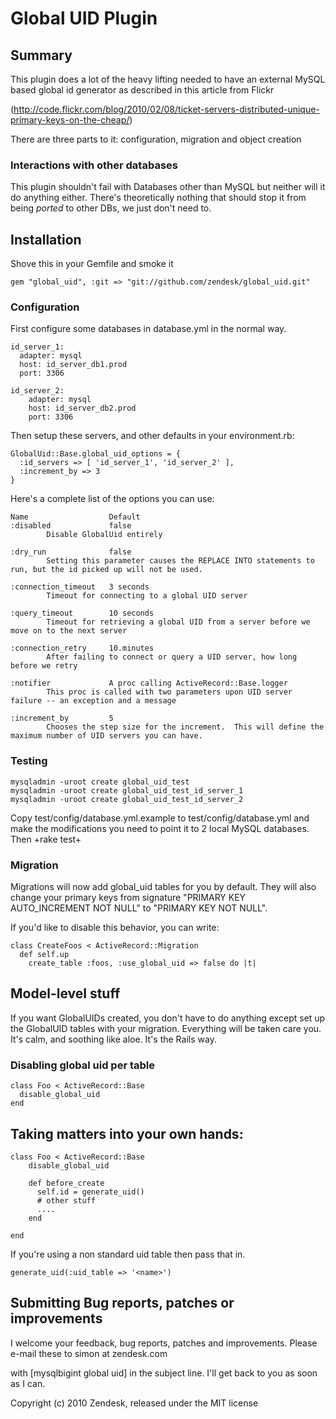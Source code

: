 # Global UID Plugin

## Summary

This plugin does a lot of the heavy lifting needed to have an external MySQL based global id generator as described in this article from Flickr

(http://code.flickr.com/blog/2010/02/08/ticket-servers-distributed-unique-primary-keys-on-the-cheap/)

There are three parts to it: configuration, migration and object creation

### Interactions with other databases

This plugin shouldn't fail with Databases other than MySQL but neither will it do anything either. There's theoretically nothing that should stop it from being *ported* to other DBs, we just don't need to.

## Installation

Shove this in your Gemfile and smoke it

    gem "global_uid", :git => "git://github.com/zendesk/global_uid.git"

### Configuration

First configure some databases in database.yml in the normal way.

    id_server_1:
      adapter: mysql
      host: id_server_db1.prod
      port: 3306

    id_server_2:
        adapter: mysql
        host: id_server_db2.prod
        port: 3306

Then setup these servers, and other defaults in your environment.rb:

    GlobalUid::Base.global_uid_options = {
      :id_servers => [ 'id_server_1', 'id_server_2' ],
      :increment_by => 3
    }

Here's a complete list of the options you can use:

    Name                  Default
    :disabled             false                         
            Disable GlobalUid entirely

    :dry_run              false                         
            Setting this parameter causes the REPLACE INTO statements to run, but the id picked up will not be used.

    :connection_timeout   3 seconds                    
            Timeout for connecting to a global UID server

    :query_timeout        10 seconds                    
            Timeout for retrieving a global UID from a server before we move on to the next server

    :connection_retry     10.minutes
            After failing to connect or query a UID server, how long before we retry

    :notifier             A proc calling ActiveRecord::Base.logger
            This proc is called with two parameters upon UID server failure -- an exception and a message

    :increment_by         5
            Chooses the step size for the increment.  This will define the maximum number of UID servers you can have.

### Testing

    mysqladmin -uroot create global_uid_test
    mysqladmin -uroot create global_uid_test_id_server_1
    mysqladmin -uroot create global_uid_test_id_server_2

Copy test/config/database.yml.example to test/config/database.yml and make the modifications you need to point it to 2 local MySQL databases. Then +rake test+

### Migration

Migrations will now add global_uid tables for you by default.  They will also change
your primary keys from signature "PRIMARY KEY AUTO_INCREMENT NOT NULL" to "PRIMARY KEY NOT NULL".

If you'd like to disable this behavior, you can write:

    class CreateFoos < ActiveRecord::Migration
      def self.up
        create_table :foos, :use_global_uid => false do |t|


## Model-level stuff

If you want GlobalUIDs created, you don't have to do anything except set up the GlobalUID tables
with your migration.  Everything will be taken care you.  It's calm, and soothing like aloe.
It's the Rails way.


### Disabling global uid per table

    class Foo < ActiveRecord::Base
      disable_global_uid
    end


## Taking matters into your own hands:


	class Foo < ActiveRecord::Base
		disable_global_uid

		def before_create
		  self.id = generate_uid()
		  # other stuff
		  ....
		end

	end

If you're using a non standard uid table then pass that in.

    generate_uid(:uid_table => '<name>')

## Submitting Bug reports, patches or improvements

I welcome your feedback, bug reports, patches and improvements. Please e-mail these
to
    simon at zendesk.com
    

with [mysqlbigint global uid] in the subject line. I'll get back to you as soon as I can.

Copyright (c) 2010 Zendesk, released under the MIT license
